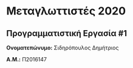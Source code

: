 # Μεταγλωττιστές 2020
## Προγραμματιστική Εργασία #1

**Ονοματεπώνυμο:** Σιδηρόπουλος Δημήτριος

**Α.Μ.:** Π2016147


